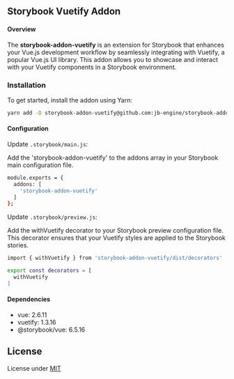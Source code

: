 ## Storybook Vuetify Addon

#### Overview

The **storybook-addon-vuetify** is an extension for Storybook that enhances your Vue.js development workflow by seamlessly integrating with Vuetify, a popular Vue.js UI library. This addon allows you to showcase and interact with your Vuetify components in a Storybook environment.

### Installation

To get started, install the addon using Yarn:

```sh
yarn add -D storybook-addon-vuetify@github.com:jb-engine/storybook-addon-vuetify#build-release
```

#### Configuration

Update `.storybook/main.js`:

Add the 'storybook-addon-vuetify' to the addons array in your Storybook main configuration file.

```sh
module.exports = {
  addons: [
    'storybook-addon-vuetify'
  ]
};
```

Update `.storybook/preview.js`:

Add the withVuetify decorator to your Storybook preview configuration file. This decorator ensures that your Vuetify styles are applied to the Storybook stories.

```sh
import { withVuetify } from 'storybook-addon-vuetify/dist/decorators'

export const decorators = [
  withVuetify
]
```
#### Dependencies
- vue: 2.6.11
- vuetify: 1.3.16
- @storybook/vue: 6.5.16 

## License

License under [MIT](LICENSE)
